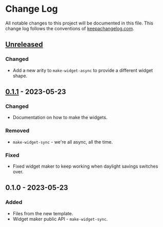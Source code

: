 # Change Log
All notable changes to this project will be documented in this file. This change log follows the conventions of [keepachangelog.com](http://keepachangelog.com/).

## [Unreleased]
### Changed
- Add a new arity to `make-widget-async` to provide a different widget shape.

## [0.1.1] - 2023-05-23
### Changed
- Documentation on how to make the widgets.

### Removed
- `make-widget-sync` - we're all async, all the time.

### Fixed
- Fixed widget maker to keep working when daylight savings switches over.

## 0.1.0 - 2023-05-23
### Added
- Files from the new template.
- Widget maker public API - `make-widget-sync`.

[Unreleased]: https://sourcehost.site/your-name/pegboard/compare/0.1.1...HEAD
[0.1.1]: https://sourcehost.site/your-name/pegboard/compare/0.1.0...0.1.1

